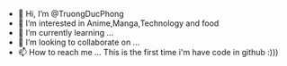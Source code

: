 - 👋 Hi, I’m @TruongDucPhong
- 👀 I’m interested in Anime,Manga,Technology and food
- 🌱 I’m currently learning ...
- 💞️ I’m looking to collaborate on ...
- 📫 How to reach me ...
This is the first time i'm have code in github :)))
<!---
TruongDucPhong/TruongDucPhong is a ✨ special ✨ repository because its `README.md` (this file) appears on your GitHub profile.
You can click the Preview link to take a look at your changes.
--->

